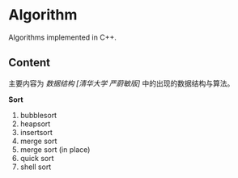# Algorithm

Algorithms implemented in C++.



## Content

主要内容为 *数据结构 [清华大学 严蔚敏版]* 中的出现的数据结构与算法。

**Sort**

1. bubblesort
2. heapsort
3. insertsort
4. merge sort 
5. merge sort (in place)
6. quick sort
7. shell sort

